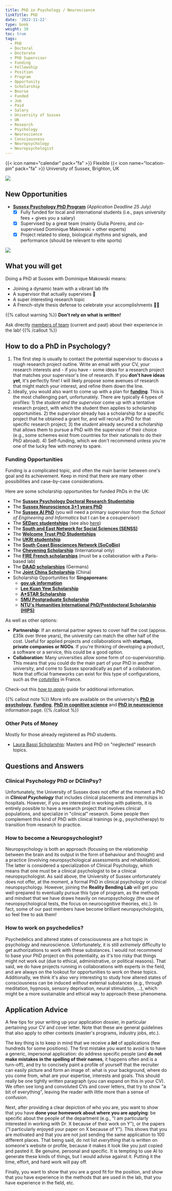 ```yaml
---
title: PhD in Psychology / Neuroscience
linkTitle: PhD
date: '2022-11-22'
type: book
weight: 30
toc: true
tags:
  - PhD
  - Doctoral
  - Doctorate
  - PhD Supervisor
  - Funding
  - Fellowship
  - Position
  - Program
  - Opportunity
  - Scholarship
  - Bourse
  - Funded
  - Job
  - Paid
  - Salary
  - University of Sussex
  - UK
  - Research
  - Psychology
  - Neuroscience
  - Consciousness
  - Neuropsychology
  - Neuropsychologist
---
```


{{< icon name="calendar" pack="fa" >}} Flexible
{{< icon name="location-pin" pack="fa" >}} University of Sussex, Brighton, UK

![](doctorate.jpg)



## New Opportunities


- [**Sussex Psychology PhD Program**](https://www.sussex.ac.uk/study/fees-funding/phd-funding/view/1856-Psychology-Doctoral-Research-Studentship-Sleep-and-Circadian-Rhythms-in-Elite-Sport-Co-funded-by-Brighton-Hove-Albion-FC) *(Application Deadline 25 July)*
  - [x] Fully funded for local and international students (i.e., pays university fees + gives you a salary)
  - [x] Supervised by a great team (mainly Giulia Poreiro, and co-supervised Dominique Makowski + other experts)
  - [x] Project related to sleep, biological rhythms and signals, and performance (should be relevant to elite sports)

![](https://media.licdn.com/dms/image/v2/D4E22AQE87QMg9zXFlw/feedshare-shrink_1280/B4EZeomw49HYAk-/0/1750880424520?e=1754524800&v=beta&t=4cHB_CcBSi5EHaA1YREwROCpBG3lMfM2mev49jiAvWY)

<!-- - **13th January**: [Sussex Neuroscience 3+1 PhD Program](https://www.sussex.ac.uk/research/centres/sussex-neuroscience/phd/4yearphd)
  - [x] Fully funded for local and international students (i.e., pays university fees + gives you a salary)
  - [x] You don't need to chose a supervisor before applying. The first year is made of 3 different rotations in different labs.
  - [x] Selection is based mostly on the candidate's CV. -->

<!-- - **13th December**: [Sussex Psychology PhD Program](https://www.sussex.ac.uk/study/fees-funding/phd-funding/view/1754-Psychology-Doctoral-Research-Studentship-UK-and-International)
  - [x] Fully funded for local and international students (i.e., pays university fees + gives you a salary)
  - [x] Selection is based on the candidate's CV as well as on the project proposal
  - [x] Get in touch with potential supervisors before applying!  -->


## What you will get

Doing a PhD at Sussex with Dominique Makowski means:

- Joining a dynamic team with a vibrant lab life
- A supervisor that actually supervises 🤯
- A super interesting research topic
- A French-style thesis defense to celebrate your accomplishments 🧀🍷

{{% callout warning %}}
**Don't rely on what is written!**

Ask directly [members of team](/people/) (current and past) about their experience in the lab!
{{% /callout %}}


## How to do a PhD in Psychology?

1. The first step is usually to contact the potential supervisor to discuss a rough research project outline. Write an email with your CV, your research interests and - if you have - some ideas for a research project that matches your supervisor's line of research. If you **don't have ideas yet**, it's perfectly fine! I will likely propose some avenues of research that might match your interest, and refine them down the line.
2. Ideally, you would also want to come up with a plan for [**funding**](https://www.sussex.ac.uk/study/phd/degrees/psychology-phd#funding-fees). This is the most challenging part, unfortunately. There are typically 4 types of profiles: 1) the *student and the supervisor* come up with a tentative research project, with which the student then applies to scholarship opportunities. 2) the *supervisor* already has a scholarship for a specific project that he obtained a grant for, and will recruit a PhD for that specific research project; 3) the *student* already secured a scholarship that allows them to pursue a PhD with the supervisor of their choice (e.g., some schemes exist from countries for their nationals to do their PhD abroad). 4) Self-funding, which we don't recommend unless you're one of the lucky few with money to spare.

### Funding Opportunities

Funding is a complicated topic, and often the main barrier between one's goal and its achievement. Keep in mind that there are many other possibilities and case-by-case considerations.

Here are some scholarship opportunities for funded PhDs in the UK:

- The [**Sussex Psychology Doctoral Research Studentship**](https://archive.sussex.ac.uk/study/scholarships/1525-Psychology-Doctoral-Research-Studentship-UK-and-International)
- The [**Sussex Neuroscience 3+1 years PhD**](https://www.sussex.ac.uk/research/centres/sussex-neuroscience/phd/4yearphd)
- The [**Sussex AI PhD**](https://www.sussex.ac.uk/study/fees-funding/phd-funding/view/1807-Sussex-AI-PhD-studentships) (you will need a primary supervisor from the *School of Engineering and Informatics* but I can be a cosupervisor)
- The [**SEDarc studentships**](https://www.sussex.ac.uk/study/fees-funding/phd-funding/view/1639-SEDarc-(ESRC)-PhD-scholarships-for-research-in-the-Social-Sciences) (see also [here](https://sedarc.ac.uk/thematic-pathways/))
- The [**South and East Network for Social Sciences (SENSS)**](https://www.senss.ac.uk/studentships-overview)
- The [**Welcome Trust PhD Studentships**](https://wellcome.org/grant-funding/schemes/four-year-phd-programmes-studentships-basic-scientists)
- The [**UKRI studentship**](https://www.ukri.org/what-we-do/developing-people-and-skills/find-studentships-and-doctoral-training/get-a-studentship-to-fund-your-doctorate/)
- The [**South Coast Biosciences Network (SoCoBio)**](https://southcoastdtp.ac.uk/funding/)
- The [**Chevening Scholarship**](https://www.chevening.org/scholarships/) (International only)
- The [**FIRE French scholarships**](https://phd.learningplanetinstitute.org/en/join-us) (must be a collaboration with a Paris-based lab)
- The [**DAAD scholarships**](https://www.daad.de/en/study-research-teach-abroad/) (Germans)
- The [**Joint China Scholarship**](https://www.sussex.ac.uk/study/fees-funding/phd-funding/view/1625-China-Scholarship-Council-CSC-University-of-Sussex-Joint-Scholarships-2024) (China)
- Scholarship Opportunities for **Singaporeans**:
  - [**gov.uk information**](https://www.gov.uk/government/news/compilation-of-scholarships-and-fellowships-for-singaporeans)
  - [**Lee Kuan Yew Scholarship**](https://www.psc.gov.sg/scholarships/postgraduate-scholarships/lee-kuan-yew-scholarship)
  - [**A*STAR Scholarship**](https://www.a-star.edu.sg/Scholarships/for-graduate-studies/national-science-scholarship-phd)
  - [**SMU Postgraduate Scholarship**](https://www.smu.edu.sg/MOE-start/overseas-pg-scholarship)
  - [**NTU's Humanities International PhD/Postdoctoral Scholarship (HIPS)**](https://www.ntu.edu.sg/hass/admissions/graduate-programmes/hips2024)


As well as other options:

- **Partnership**: If an external partner agrees to cover half the cost (approx. £35k over three years), the university can match the other half of the cost. Useful for applied projects and collaborations with **startups, private companies or NGOs**. If you're thinking of developing a product, a software or a service, this could be a good option.
- **Collaboration**: Many universities allow some form of co-supervisorship. This means that you could do the main part of your PhD in another university, and come to Sussex sporadically as part of a collaboration. Note that official frameworks can exist for this type of configurations, such as the [*cotutelles*](https://u-paris.fr/cotutelle-internationale-de-these/) in France.

Check-out this [*how to apply*](https://www.sussex.ac.uk/study/phd/apply) guide for additional information.

{{% callout note %}}
More info are available on the university's [**PhD in psychology**](https://www.sussex.ac.uk/schools/psychology/study/phd), [**Funding**](https://www.sussex.ac.uk/study/phd/degrees/psychology-phd#funding-fees), [**PhD in cognitive science**](https://www.sussex.ac.uk/study/phd/degrees/cognitive-science-phd) and [**PhD in neuroscience**](https://www.sussex.ac.uk/research/centres/sussex-neuroscience/phd) information page.
{{% /callout %}}

### Other Pots of Money

Mostly for those already registered as PhD students.

- [Laura Bassi Scholarship](https://editing.press/bassi): Masters and PhD on "neglected" research topics.


## Questions and Answers

### Clinical Psychology PhD or DClinPsy?

Unfortunately, the University of Sussex does not offer at the moment a PhD in ***Clinical Psychology*** that includes clinical placements and internships in hospitals. However, if you are interested in working with patients, it is entirely possible to have a research project that involves clinical populations, and specialize in "clinical" research. Some people then complement this kind of PhD with clinical trainings (e.g., psychotherapy) to transition from research to practice.

### How to become a Neuropsychologist?

Neuropsychology is both an approach (focusing on the relationship between the brain and its output in the form of behaviour and thought) and a practice (involving neuropsychological assessments and rehabilitation). The latter is considered a specialization of Clinical Psychology, which means that one must be a clinical psychologist to be a clinical neuropsychologist. As said above, the University of Sussex unfortunately does not offer, at the moment, a formal PhD in clinical psychology or clinical neuropsychology. However, joining the **Reality Bending Lab** will get you well-prepared to eventually pursue this type of program, as the methods and mindset that we have draws heavily on neuropsychology (the use of neuropsychological tests, the focus on neurocognitive theories, etc.). In fact, some of our past members have become brilliant neuropsychologists, so feel free to ask them!

### How to work on psychedelics?

Psychedelics and altered states of consciousness are a hot topic in psychology and neuroscience. Unfortunately, it is still *extremely* difficulty to get authorizations to work with these substances. I would not recommend to base your PhD project on this potentiality, as it's too risky that things might not work out (due to ethical, administrative, or political reasons). That said, we do have projects running in collaborations with experts in the field, and are always on the lookout for opportunities to work on these topics. Additionally, we think it's also very interesting to study how altered states of consciousness can be induced *without* external substances (e.g., through meditation, hypnosis, sensory deprivation, neural stimulation, ...), which might be a more sustainable and ethical way to approach these phenomena.

## Application Advice

A few tips for your writing up your application dossier, in particular pertaining your CV and cover letter.
Note that these are general guidelines that also apply to other contexts (master's programs, industry jobs, etc.).

The key thing is to keep in mind that we receive a ***lot*** of applications (few hundreds for some positions). The first mistake you want to avoid is to have a generic, impersonal application: do address specific people (and **do not make mistakes in the spelling of their names**, it happens often and is a turn-off), and try to concisely paint a profile of yourself that the recruiter can easily picture and form an image of: what is your background, where do you come from, what are your expertise, interests and goals. This should really be one tightly written paragraph (you can expand on this in your CV). We often see long and convoluted CVs and cover letters, that try to show "a bit of everything", leaving the reader with little more than a sense of confusion.

Next, after providing a clear depiction of who you are, you want to show that you have **done your homework about where you are applying**: be specific about the people of the department (e.g., "I am particularly interested in working with Dr. X because of their work on Y"), or the papers ("I particularly enjoyed your paper on X because of Y"). This shows that you are motivated and that you are not just sending the same application to 100 different places. That being said, do not list *everything* that is written on someone's website or profile, because it makes it look like you just copied and pasted it. Be genuine, personal and specific. It is tempting to use AI to generate these kinds of things, but I would advise against it. Putting it the time, effort, and hard work will pay off.

Finally, you want to show that you are a good fit for the position, and show that you have experience in the methods that are used in the lab, that you have experience in the field, etc.